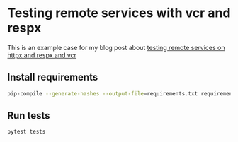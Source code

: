 # Testing remote services with vcr and respx

This is an example case for my blog post about [testing remote services on httpx and respx and vcr](http://rogulski.it/blog/pytest-httpx-vcr-respx-remote-service-tests/) 

## Install requirements

```bash
pip-compile --generate-hashes --output-file=requirements.txt requirements.in
```


## Run tests
```bash
pytest tests
```
